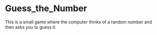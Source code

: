 # Guess_the_Number
This is a small game where the computer thinks of a random number and then asks you to guess it.
